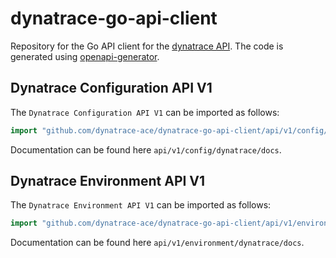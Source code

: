 # dynatrace-go-api-client

Repository for the Go API client for the [dynatrace API]. The code is generated using [openapi-generator].

## Dynatrace Configuration API V1

The `Dynatrace Configuration API V1` can be imported as follows:

```go
import "github.com/dynatrace-ace/dynatrace-go-api-client/api/v1/config/dynatrace"
```

Documentation can be found here `api/v1/config/dynatrace/docs`.

## Dynatrace Environment API V1

The `Dynatrace Environment API V1` can be imported as follows:

```go
import "github.com/dynatrace-ace/dynatrace-go-api-client/api/v1/environment/dynatrace"
```

Documentation can be found here `api/v1/environment/dynatrace/docs`.

[Dynatrace API]: https://www.dynatrace.com/support/help/dynatrace-api/
[openapi-generator]: https://github.com/OpenAPITools/openapi-generator
